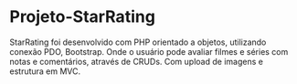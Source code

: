 # Projeto-StarRating 
StarRating foi desenvolvido com PHP orientado a objetos, utilizando conexão PDO, Bootstrap. 
Onde o usuário pode avaliar filmes e séries com notas e comentários, através de CRUDs. 
Com upload de imagens e estrutura em MVC.
